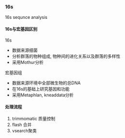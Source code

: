 ### 16s
 16s sequnce analysis

#### 16s与宏基因区别
16s
 * 数据来源细菌
 * 分析群落的物种组成, 物种间的进化关系以及群落的多样性
 * 采用Mothur分析

宏基因组
 * 数据来源环境中全部微生物的总DNA
 * 在16s的基础上研究基因和功能
 * 采用Metaphlan, kneaddata分析

#### 处理流程
1. trimmomatic 质量控制
2. flash 合并
3. vsearch聚类

